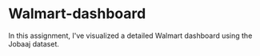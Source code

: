 # Walmart-dashboard
In this assignment, I've visualized a detailed Walmart dashboard using the Jobaaj dataset.
